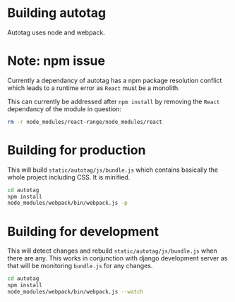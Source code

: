 Building autotag
================

Autotag uses node and webpack.

Note: npm issue
===============
Currently a dependancy of autotag has a npm package resolution conflict
which leads to a runtime error as `React` must be a monolith.

This can currently be addressed after `npm install` by removing the `React`
dependancy of the module in question:

``` bash
rm -r node_modules/react-range/node_modules/react
```

Building for production
=======================

This will build `static/autotag/js/bundle.js` which contains basically the whole
project including CSS. It is minified.

``` bash
cd autotag
npm install
node_modules/webpack/bin/webpack.js -p
```

Building for development
========================

This will detect changes and rebuild `static/autotag/js/bundle.js` when there
are any. This works in conjunction with django development server as that
will be monitoring `bundle.js` for any changes.

``` bash
cd autotag
npm install
node_modules/webpack/bin/webpack.js --watch
```
